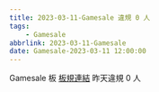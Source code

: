 ```yaml
---
title: 2023-03-11-Gamesale 違規 0 人
tags:
    - Gamesale
abbrlink: 2023-03-11-Gamesale
date: Gamesale-2023-03-11 12:00:00
---
```

Gamesale 板 [板規連結](https://www.ptt.cc/bbs/Gossiping/M.1637425085.A.07D.html)
昨天違規 0 人
